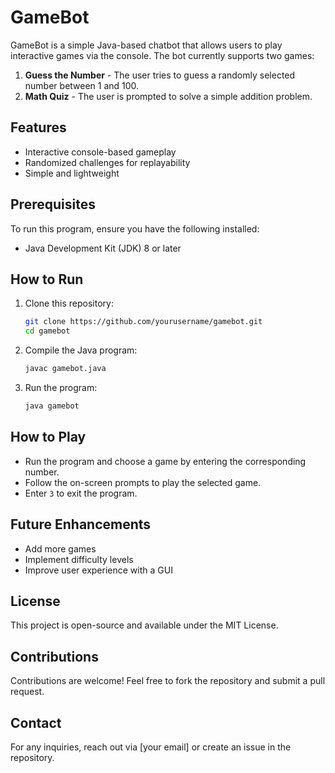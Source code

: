 # GameBot

GameBot is a simple Java-based chatbot that allows users to play interactive games via the console. The bot currently supports two games:

1. **Guess the Number** - The user tries to guess a randomly selected number between 1 and 100.
2. **Math Quiz** - The user is prompted to solve a simple addition problem.

## Features
- Interactive console-based gameplay
- Randomized challenges for replayability
- Simple and lightweight

## Prerequisites
To run this program, ensure you have the following installed:
- Java Development Kit (JDK) 8 or later

## How to Run
1. Clone this repository:
   ```sh
   git clone https://github.com/yourusername/gamebot.git
   cd gamebot
   ```
2. Compile the Java program:
   ```sh
   javac gamebot.java
   ```
3. Run the program:
   ```sh
   java gamebot
   ```

## How to Play
- Run the program and choose a game by entering the corresponding number.
- Follow the on-screen prompts to play the selected game.
- Enter `3` to exit the program.

## Future Enhancements
- Add more games
- Implement difficulty levels
- Improve user experience with a GUI

## License
This project is open-source and available under the MIT License.

## Contributions
Contributions are welcome! Feel free to fork the repository and submit a pull request.

## Contact
For any inquiries, reach out via [your email] or create an issue in the repository.


